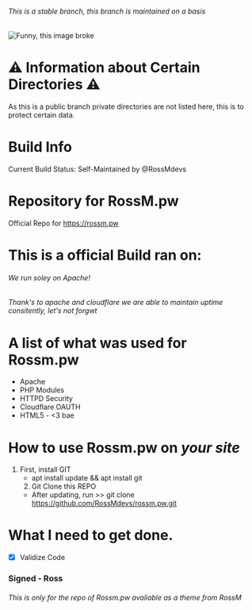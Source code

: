 ###### This is a stable branch, this branch is maintained on a basis
![Funny, this image broke](https://i.rossm.pw/448563.png)

# :warning: Information about Certain Directories :warning:
As this is a public branch private directories are not listed here, this is to protect certain data.


# Build Info
Current Build Status: Self-Maintained by @RossMdevs

# Repository for RossM.pw   
Official Repo for https://rossm.pw

# This is a official Build ran on: 


###### We run soley on  Apache!
###### Thank's to apache and cloudflare we are able to maintain uptime consitently, let's not forgwt

# A list of what was used for Rossm.pw
- Apache
- PHP Modules
- HTTPD Security
 - Cloudflare OAUTH
 - HTML5 - <3 bae


# How to use Rossm.pw on _your site_

1. First, install GIT
     - apt install update && apt install git
     2. Git Clone this REPO 
     - After updating, run >> git clone https://github.com/RossMdevs/rossm.pw.git
    
     

# What I need to get done. 
- [X] Validize Code
     
     
### Signed - Ross
###### This is only for the repo of Rossm.pw avaliable as a theme from RossM
